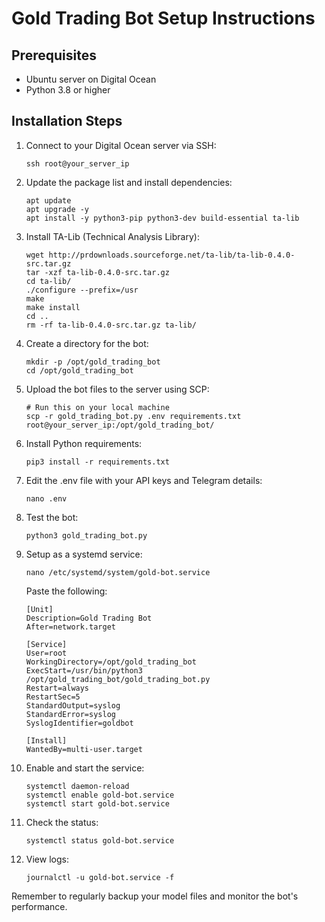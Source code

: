# Gold Trading Bot Setup Instructions

## Prerequisites
- Ubuntu server on Digital Ocean
- Python 3.8 or higher

## Installation Steps

1. Connect to your Digital Ocean server via SSH:
   ```
   ssh root@your_server_ip
   ```

2. Update the package list and install dependencies:
   ```
   apt update
   apt upgrade -y
   apt install -y python3-pip python3-dev build-essential ta-lib
   ```

3. Install TA-Lib (Technical Analysis Library):
   ```
   wget http://prdownloads.sourceforge.net/ta-lib/ta-lib-0.4.0-src.tar.gz
   tar -xzf ta-lib-0.4.0-src.tar.gz
   cd ta-lib/
   ./configure --prefix=/usr
   make
   make install
   cd ..
   rm -rf ta-lib-0.4.0-src.tar.gz ta-lib/
   ```

4. Create a directory for the bot:
   ```
   mkdir -p /opt/gold_trading_bot
   cd /opt/gold_trading_bot
   ```

5. Upload the bot files to the server using SCP:
   ```
   # Run this on your local machine
   scp -r gold_trading_bot.py .env requirements.txt root@your_server_ip:/opt/gold_trading_bot/
   ```

6. Install Python requirements:
   ```
   pip3 install -r requirements.txt
   ```

7. Edit the .env file with your API keys and Telegram details:
   ```
   nano .env
   ```

8. Test the bot:
   ```
   python3 gold_trading_bot.py
   ```

9. Setup as a systemd service:
   ```
   nano /etc/systemd/system/gold-bot.service
   ```

   Paste the following:
   ```
   [Unit]
   Description=Gold Trading Bot
   After=network.target

   [Service]
   User=root
   WorkingDirectory=/opt/gold_trading_bot
   ExecStart=/usr/bin/python3 /opt/gold_trading_bot/gold_trading_bot.py
   Restart=always
   RestartSec=5
   StandardOutput=syslog
   StandardError=syslog
   SyslogIdentifier=goldbot

   [Install]
   WantedBy=multi-user.target
   ```

10. Enable and start the service:
    ```
    systemctl daemon-reload
    systemctl enable gold-bot.service
    systemctl start gold-bot.service
    ```

11. Check the status:
    ```
    systemctl status gold-bot.service
    ```

12. View logs:
    ```
    journalctl -u gold-bot.service -f
    ```

Remember to regularly backup your model files and monitor the bot's performance.
